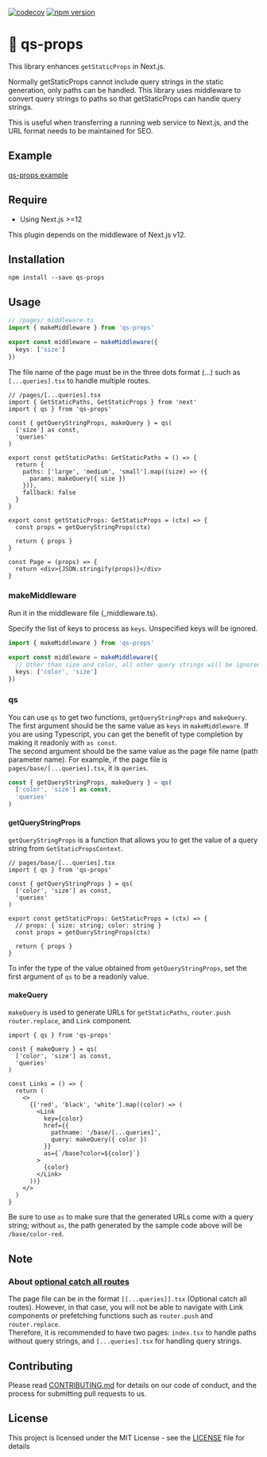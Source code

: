 [![codecov](https://codecov.io/gh/aiji42/next-qs-props/branch/main/graph/badge.svg?token=ZWU2IX3T1U)](https://codecov.io/gh/aiji42/next-qs-props)
[![npm version](https://badge.fury.io/js/qs-props.svg)](https://badge.fury.io/js/qs-props)

# :bowl_with_spoon: qs-props

This library enhances `getStaticProps` in Next.js.

Normally getStaticProps cannot include query strings in the static generation, only paths can be handled. This library uses middleware to convert query strings to paths so that getStaticProps can handle query strings.

This is useful when transferring a running web service to Next.js, and the URL format needs to be maintained for SEO.

## Example

[qs-props example](https://next-qs-props.vercel.app)

## Require

- Using Next.js >=12

This plugin depends on the middleware of Next.js v12.

## Installation

```
npm install --save qs-props
```

## Usage

```ts
// /pages/_middleware.ts
import { makeMiddleware } from 'qs-props'

export const middleware = makeMiddleware({
  keys: ['size']
})
```

The file name of the page must be in the three dots format (...) such as `[...queries].tsx` to handle multiple routes.
```tsx
// /pages/[...queries].tsx
import { GetStaticPaths, GetStaticProps } from 'next'
import { qs } from 'qs-props'

const { getQueryStringProps, makeQuery } = qs(
  ['size'] as const,
  'queries'
)

export const getStaticPaths: GetStaticPaths = () => {
  return {
    paths: ['large', 'medium', 'small'].map((size) => ({
      params: makeQuery({ size })
    })),
    fallback: false
  }
}

export const getStaticProps: GetStaticProps = (ctx) => {
  const props = getQueryStringProps(ctx)

  return { props }
}

const Page = (props) => {
  return <div>{JSON.stringify(props)}</div>
}
```

### makeMiddleware

Run it in the middleware file (_middleware.ts).

Specify the list of keys to process as `keys`. Unspecified keys will be ignored.
```ts
import { makeMiddleware } from 'qs-props'

export const middleware = makeMiddleware({ 
  // Other than size and color, all other query strings will be ignored.
  keys: ['color', 'size']
})
```

### qs

You can use `qs` to get two functions, `getQueryStringProps` and `makeQuery`.  
The first argument should be the same value as `keys` in `makeMiddleware`. If you are using Typescript, you can get the benefit of type completion by making it readonly with `as const`.  
The second argument should be the same value as the page file name (path parameter name). For example, if the page file is `pages/base/[...queries].tsx`, it is `queries`.

```ts
const { getQueryStringProps, makeQuery } = qs(
  ['color', 'size'] as const,
  'queries'
)
```

#### getQueryStringProps
`getQueryStringProps` is a function that allows you to get the value of a query string from `GetStaticPropsContext`.

```tsx
// pages/base/[...queries].tsx
import { qs } from 'qs-props'

const { getQueryStringProps } = qs(
  ['color', 'size'] as const,
  'queries'
)

export const getStaticProps: GetStaticProps = (ctx) => {
  // props: { size: string; color: string }
  const props = getQueryStringProps(ctx)

  return { props }
}
```
To infer the type of the value obtained from `getQueryStringProps`, set the first argument of `qs` to be a readonly value.

#### makeQuery
`makeQuery` is used to generate URLs for `getStaticPaths`, `router.push` `router.replace`, and `Link` component.

```tsx
import { qs } from 'qs-props'

const { makeQuery } = qs(
  ['color', 'size'] as const,
  'queries'
)

const Links = () => {
  return (
    <>
      {['red', 'black', 'white'].map((color) => (
        <Link
          key={color}
          href={{
            pathname: '/base/[...queries]',
            query: makeQuery({ color })
          }}
          as={`/base?color=${color}`}
        >
          {color}
        </Link>
      ))}
    </>
  )
}
```
Be sure to use `as` to make sure that the generated URLs come with a query string; without `as`, the path generated by the sample code above will be `/base/color-red`.

## Note

### About [optional catch all routes](https://nextjs.org/docs/routing/dynamic-routes#optional-catch-all-routes)

The page file can be in the format `[[...queries]].tsx` (Optional catch all routes). However, in that case, you will not be able to navigate with Link components or prefetching functions such as `router.push` and `router.replace`.  
Therefore, it is recommended to have two pages: `index.tsx` to handle paths without query strings, and `[...queries].tsx` for handling query strings.

## Contributing
Please read [CONTRIBUTING.md](https://github.com/aiji42/next-qs-props/blob/main/CONTRIBUTING.md) for details on our code of conduct, and the process for submitting pull requests to us.

## License
This project is licensed under the MIT License - see the [LICENSE](https://github.com/aiji42/next-qs-props/blob/main/LICENSE) file for details
